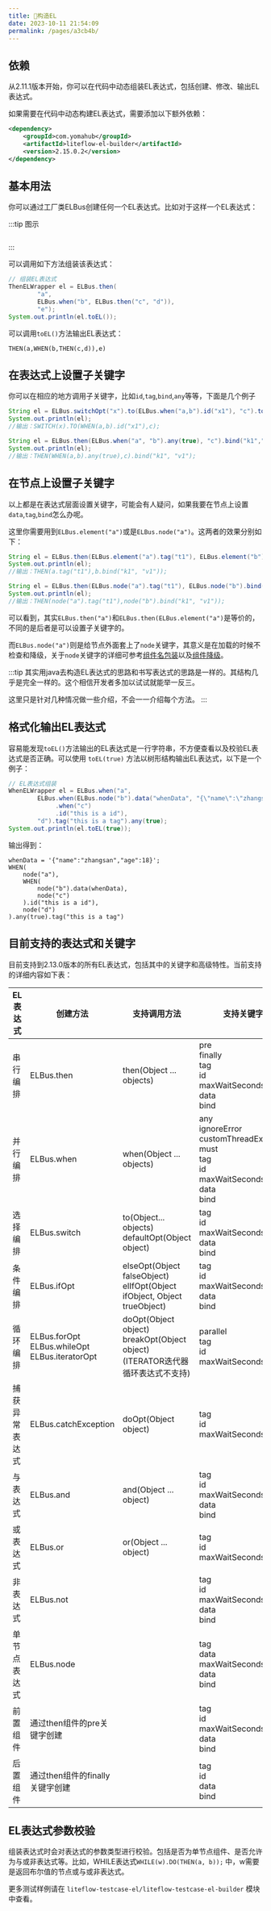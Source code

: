 ```yaml
---
title: 🌰构造EL
date: 2023-10-11 21:54:09
permalink: /pages/a3cb4b/
---
```


## 依赖

从2.11.1版本开始，你可以在代码中动态组装EL表达式，包括创建、修改、输出EL表达式。

如果需要在代码中动态构建EL表达式，需要添加以下额外依赖：
```xml
<dependency>
    <groupId>com.yomahub</groupId>
    <artifactId>liteflow-el-builder</artifactId>
    <version>2.15.0.2</version>
</dependency>
```

## 基本用法

你可以通过工厂类ELBus创建任何一个EL表达式。比如对于这样一个EL表达式：


:::tip 图示

<img :src="$withBase('/img/flow_example/e3.svg')" style="zoom: 80%" class="no-zoom">

:::


可以调用如下方法组装该表达式：

```Java
// 组装EL表达式
ThenELWrapper el = ELBus.then(
        "a",
		ELBus.when("b", ELBus.then("c", "d")),
		"e");
System.out.println(el.toEL());
```

可以调用`toEL()`方法输出EL表达式：

```
THEN(a,WHEN(b,THEN(c,d)),e)
```

## 在表达式上设置子关键字

你可以在相应的地方调用子关键字，比如`id`,`tag`,`bind`,`any`等等，下面是几个例子

```java
String el = ELBus.switchOpt("x").to(ELBus.when("a,b").id("x1"), "c").toEL();
System.out.println(el);
//输出：SWITCH(x).TO(WHEN(a,b).id("x1"),c);
```

```java
String el = ELBus.then(ELBus.when("a", "b").any(true), "c").bind("k1","v1").toEL();
System.out.println(el);
//输出：THEN(WHEN(a,b).any(true),c).bind("k1", "v1");
```

## 在节点上设置子关键字

以上都是在表达式层面设置关键字，可能会有人疑问，如果我要在节点上设置`data`,`tag`,`bind`怎么办呢。

这里你需要用到`ELBus.element("a")`或是`ELBus.node("a")`。这两者的效果分别如下：

```java
String el = ELBus.then(ELBus.element("a").tag("t1"), ELBus.element("b").bind("k1", "v1")).toEL();
System.out.println(el);
//输出：THEN(a.tag("t1"),b.bind("k1", "v1"));
```

```java
String el = ELBus.then(ELBus.node("a").tag("t1"), ELBus.node("b").bind("k1", "v1")).toEL();
System.out.println(el);
//输出：THEN(node("a").tag("t1"),node("b").bind("k1", "v1"));
```

可以看到，其实`ELBus.then("a")`和`ELBus.then(ELBus.element("a")`是等价的，不同的是后者是可以设置子关键字的。

而`ELBus.node("a")`则是给节点外面套上了`node`关键字，其意义是在加载的时候不检查和降级，关于`node`关键字的详细可参考[组件名包装](/pages/2df3d9/)以及[组件降级](/pages/79289a/)。

:::tip
其实用java去构造EL表达式的思路和书写表达式的思路是一样的。其结构几乎是完全一样的。这个相信开发者多加以试试就能举一反三。

这里只是针对几种情况做一些介绍，不会一一介绍每个方法。
:::

## 格式化输出EL表达式

容易能发现`toEL()`方法输出的EL表达式是一行字符串，不方便查看以及校验EL表达式是否正确。可以使用 `toEL(true)` 方法以树形结构输出EL表达式，以下是一个例子：

```java
// EL表达式组装
WhenELWrapper el = ELBus.when("a",
		ELBus.when(ELBus.node("b").data("whenData", "{\"name\":\"zhangsan\",\"age\":18}"))
		     .when("c")
			 .id("this is a id"),
		"d").tag("this is a tag").any(true);
System.out.println(el.toEL(true));
```
输出得到：

```
whenData = '{"name":"zhangsan","age":18}';
WHEN(
	node("a"),
	WHEN(
		node("b").data(whenData),
		node("c")
	).id("this is a id"),
	node("d")
).any(true).tag("this is a tag")
```

## 目前支持的表达式和关键字

目前支持到2.13.0版本的所有EL表达式，包括其中的关键字和高级特性。当前支持的详细内容如下表：

| EL表达式       | 创建方法                                                | 支持调用方法                                                 | 支持关键字                                                   |
| -------------- | ------------------------------------------------------- | ------------------------------------------------------------ | ------------------------------------------------------------ |
| 串行编排       | ELBus.then                                              | then(Object ... objects)                                     | pre<br />finally<br />tag<br />id<br />maxWaitSeconds<br />data<br />bind |
| 并行编排       | ELBus.when                                              | when(Object ... objects)                                     | any<br />ignoreError<br />customThreadExecutor<br />must<br />tag<br />id<br />maxWaitSeconds<br />data<br />bind |
| 选择编排       | ELBus.switch                                            | to(Object... objects)<br />defaultOpt(Object object)         | tag<br />id<br />maxWaitSeconds<br />data<br />bind          |
| 条件编排       | ELBus.ifOpt                                             | elseOpt(Object falseObject)<br />elIfOpt(Object ifObject, Object trueObject) | tag<br />id<br />maxWaitSeconds<br />data<br />bind          |
| 循环编排       | ELBus.forOpt<br />ELBus.whileOpt<br />ELBus.iteratorOpt | doOpt(Object object)<br />breakOpt(Object object) (ITERATOR迭代器循环表达式不支持) | parallel<br />tag<br />id<br />maxWaitSeconds                |
| 捕获异常表达式 | ELBus.catchException                                    | doOpt(Object object)                                         | tag<br />id<br />maxWaitSeconds                              |
| 与表达式       | ELBus.and                                               | and(Object ... object)                                       | tag<br />id<br />maxWaitSeconds<br />data<br />bind          |
| 或表达式       | ELBus.or                                                | or(Object ... object)                                        | tag<br />id<br />maxWaitSeconds                              |
| 非表达式       | ELBus.not                                               |                                                              | tag<br />id<br />maxWaitSeconds<br />data<br />bind          |
| 单节点表达式   | ELBus.node                                              |                                                              | tag<br />data<br />maxWaitSeconds<br />data<br />bind        |
| 前置组件       | 通过then组件的pre关键字创建                             |                                                              | tag<br />id<br />maxWaitSeconds<br />data<br />bind          |
| 后置组件       | 通过then组件的finally关键字创建                         |                                                              | tag<br />id<br />data<br />bind                              |

## EL表达式参数校验

组装表达式时会对表达式的参数类型进行校验。包括是否为单节点组件、是否允许为与或非表达式等。比如，WHILE表达式`WHILE(w).DO(THEN(a, b));` 中，w需要是返回布尔值的节点或与或非表达式。

更多测试样例请在 `liteflow-testcase-el/liteflow-testcase-el-builder` 模块中查看。
